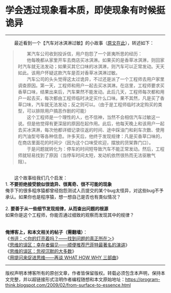 # 学会透过现象看本质，即使现象有时候挺诡异 

-----

<div class="post-body entry-content">
　　最近看到一个【汽车对冰淇淋过敏】的小故事（<a href="http://www.plant-maintenance.com/articles/pontiac.shtml" rel="nofollow" target="_blank">原文在此</a>），转述如下：<br/>
<blockquote>　　某汽车公司收到投诉信，用户抱怨了一个匪夷所思的经历：<br/>
　　他每晚都从家里开车去商店买冰淇淋。如果买的是香草冰淇淋，则回家时汽车就无法发动；如果买其它口味的冰淇淋，则汽车可以正常发动。天天如此。该用户怀疑这款汽车是否对香草冰淇淋过敏。<a name="more"></a><br/>
　　汽车公司的头头觉得这太过诡异，不过还是派了一个工程师去用户家里调查原因。第一天，工程师和用户一起去买冰淇淋。在店里，工程师要求买香草口味，结果出来后，汽车果然不能发动。此后几天，工程师每次都和用户一起去买，每次都由工程师临时决定买什么口味。果不其然，凡是买了香草口味，汽车就无法发动；反之则可以。（由于是工程师临时决定购买的类型，可以排除用户搞恶作剧的可能）<br/>
　　这个工程师是一个理性的人，也不信神，当然不会相信汽车过敏这一说。但是他觉得有更深层的原因在起作用。此后，他每天晚上和该用户一起去买冰淇淋，每次他都详细记录往返的时间、途中踩油门和刹车次数、使用的汽油型号等各种信息。许多天后，他终于发现规律：凡是买香草口味的，在商店里面花的时间少（因为这个口味受欢迎，摆放的货架靠门口）。<br/>
　　于是问题就转化为：停车的时间短导致汽车不能正常发动。然后，工程师就轻易找到了原因（当停车时间太短，发动机依然很热而无法驱散气阻）。</blockquote><br/>
　　这个故事给我们几个启发：<br/>
1. <b>不要拒绝接受貌似很诡异、很离奇、很不可能的现象</b><br/>
俺手下的很多程序猿都曾经抱怨测试人员提交的某个bug太怪异，对这些bug不予承认。如果你也是程序猿，想一想自己是否也有类似情况？<br/>
<br/>
2. <b>要善于从一些细节发现规律，从而查出问题的根源</b><br/>
如果你是这个工程师，你能否通过细致的观察而发现其中的规律？<br/>
<br/>
<br/>
<b>俺博客上，和本文相关的帖子（需翻墙）</b>：<br/>
《<a href="../../2009/07/book-review-are-your-lights-on.md">书评：＜你的灯亮着吗？——找到问题的真正所在＞</a>》<br/>
《<a href="../../2015/05/Survivorship-Bias.md">思维的误区：幸存者偏见——顺便推荐巴菲特最著名的演讲</a>》<br/>
《<a href="../../2010/07/silent-proof.md">思维的误区：忽视沉默的大多数</a>》<br/>
《<a href="../../2012/03/think-what-how-why.md">用提问来促进思维——再谈 WHAT HOW WHY 三部曲</a>》<br/>
</div>


------------------------------------------------

版权声明本博客所有的原创文章，作者皆保留版权。转载必须包含本声明，保持本文完整，并以超链接形式注明作者编程随想和本文原始地址：https://program-think.blogspot.com/2009/02/from-surface-to-essence.html
